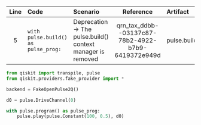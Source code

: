 | Line | Code | Scenario | Reference | Artifact | Refactoring |
| :--: | :--- | :------- | :-------: | :------- | :---------- |
| 5 | `with pulse.build() as pulse_prog:` | Deprecation -> The pulse.build() context manager is removed | qrn_tax_ddbb--03137c87-78b2-4922-b7b9-6419372e949d | pulse.build | `with pulse.program() as pulse_prog:` |

```python
from qiskit import transpile, pulse
from qiskit.providers.fake_provider import *

backend = FakeOpenPulse2Q()

d0 = pulse.DriveChannel(0)

with pulse.program() as pulse_prog:
    pulse.play(pulse.Constant(100, 0.5), d0)
```